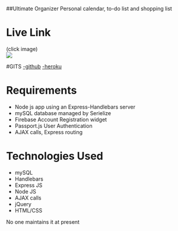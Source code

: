 ##Ultimate Organizer
Personal calendar, to-do list and shopping list

# Live Link
(click image)<br>
<a href="https://testprojecttwo.herokuapp.com/">
    <img src="public/assets/images/organizerLogoWide.png">
</a>

#GITS
<a href="https://github.com/Project-Team4/Project2-Team-3.git">-github</a>
<a href="https://git.heroku.com/testprojecttwo.git">-heroku</a>

# Requirements
- Node js app using an Express-Handlebars server
- mySQL database managed by Serielize
- Firebase Account Registration widget
- Passport.js User Authentication
- AJAX calls, Express routing

# Technologies Used
- mySQL
- Handlebars
- Express JS
- Node JS
- AJAX calls
- jQuery
- HTML/CSS

No one maintains it at present